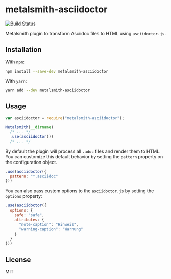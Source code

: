 # metalsmith-asciidoctor

[![Build Status](https://travis-ci.org/chkal/metalsmith-asciidoctor.svg?branch=master)](https://travis-ci.org/chkal/metalsmith-asciidoctor)

Metalsmith plugin to transform Asciidoc files to HTML using `asciidoctor.js`.

## Installation

With `npm`:

```bash
npm install --save-dev metalsmith-asciidoctor
```

With `yarn`:

```bash
yarn add --dev metalsmith-asciidoctor
```

## Usage

```js
var asciidoctor = require("metalsmith-asciidoctor");

Metalsmith(__dirname)
  /* ... */
  .use(asciidoctor())
  /* ... */
```

By default the plugin will process all `.adoc` files and render them to HTML. You can customize this
default behavior by setting the `pattern` property on the configuration object. 

```js
.use(asciidoctor({
  pattern: "*.asciidoc"
}))
```

You can also pass custom options to the `asciidoctor.js` by setting the `options` property:

```js
.use(asciidoctor({
  options: {
    safe: "safe",
    attributes: {
      "note-caption": "Hinweis",
      "warning-caption": "Warnung"
    }
  }
}))
```

## License

MIT
